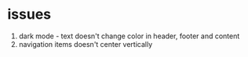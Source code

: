 # issues

1. dark mode - text doesn't change color in header, footer and content
2. navigation items doesn't center vertically